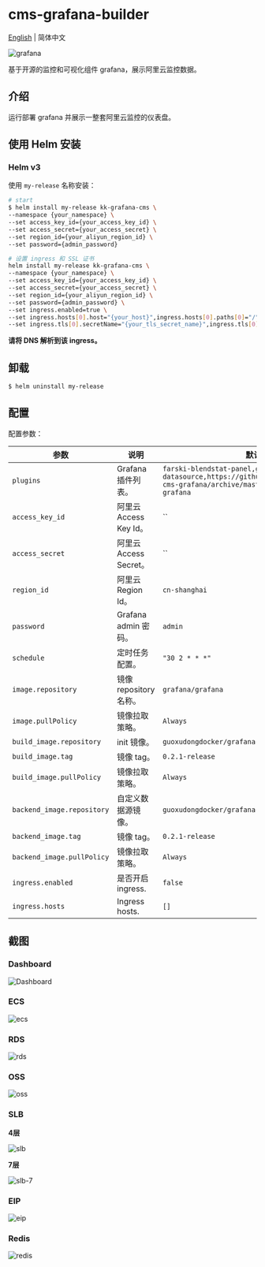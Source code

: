 # cms-grafana-builder

[English](README.md) | 简体中文

![grafana](https://raw.githubusercontent.com/grafana/grafana/master/docs/logo-horizontal.png)

基于开源的监控和可视化组件 grafana，展示阿里云监控数据。

## 介绍

运行部署 grafana 并展示一整套阿里云监控的仪表盘。

## 使用 Helm 安装

### Helm v3

使用 `my-release` 名称安装：

```bash
# start
$ helm install my-release kk-grafana-cms \
--namespace {your_namespace} \
--set access_key_id={your_access_key_id} \
--set access_secret={your_access_secret} \
--set region_id={your_aliyun_region_id} \
--set password={admin_password}

# 设置 ingress 和 SSL 证书 
helm install my-release kk-grafana-cms \
--namespace {your_namespace} \
--set access_key_id={your_access_key_id} \
--set access_secret={your_access_secret} \
--set region_id={your_aliyun_region_id} \
--set password={admin_password} \
--set ingress.enabled=true \
--set ingress.hosts[0].host="{your_host}",ingress.hosts[0].paths[0]="/"
--set ingress.tls[0].secretName="{your_tls_secret_name}",ingress.tls[0].hosts[0]="{your_tls_host}"
```
__请将 DNS 解析到该 ingress。__

## 卸载

```bash
$ helm uninstall my-release
```

## 配置

配置参数：

参数                       	 	| 说明                                				| 默认值
------------------------------- | ------------------------------------------------- | ----------------------------------------------------------
`plugins`           	        | Grafana 插件列表。          	            		| `farski-blendstat-panel,grafana-simple-json-datasource,https://github.com/sunny0826/aliyun-cms-grafana/archive/master.zip;aliyun-cms-grafana`
`access_key_id`                	| 阿里云 Access Key Id。                  			| ``
`access_secret`                	| 阿里云 Access Secret。                  			| ``
`region_id`                    	| 阿里云 Region Id。                       			| `cn-shanghai`
`password`                    	| Grafana admin 密码。                      			| `admin`
`schedule`                    	| 定时任务配置。                            			| `"30 2 * * *"`
`image.repository`           	| 镜像 repository 名称。         	            		| `grafana/grafana`
`image.pullPolicy`         		| 镜像拉取策略。                        				| `Always`
`build_image.repository`        | init 镜像。                                  	    | `guoxudongdocker/grafana-build`
`build_image.tag`              	| 镜像 tag。                       		  	    	| `0.2.1-release`
`build_image.pullPolicy`       	| 镜像拉取策略。                          				| `Always`
`backend_image.repository`      | 自定义数据源镜像。                                   | `guoxudongdocker/grafana-build`
`backend_image.tag`             | 镜像 tag。                       		  	    	| `0.2.1-release`
`backend_image.pullPolicy`      | 镜像拉取策略。                          				| `Always`
`ingress.enabled`         		| 是否开启 ingress.                   				| `false`
`ingress.hosts`          		| Ingress hosts.                       				| `[]`

## 截图

### Dashboard

![Dashboard](docs/image/dashboard.png)

### ECS
![ecs](docs/image/ecs.png)

### RDS
![rds](docs/image/rds.png)

### OSS
![oss](docs/image/oss.png)

### SLB

**4层**

![slb](docs/image/slb.png)

**7层**

![slb-7](docs/image/slb-7.png)

### EIP
![eip](docs/image/eip.png)

### Redis
![redis](docs/image/redis.png)

